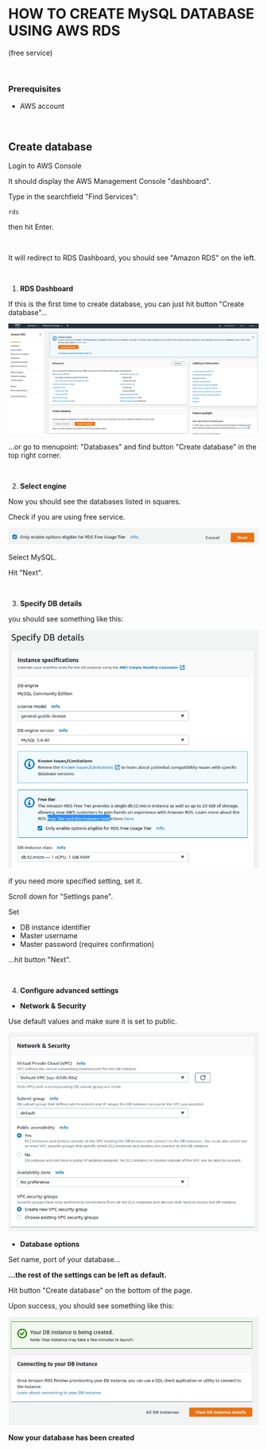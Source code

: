# HOW TO CREATE MySQL DATABASE USING AWS RDS

(free service)

<br>

### Prerequisites

  - AWS account

<br>

## Create database

Login to AWS Console

It should display the AWS Management Console "dashboard".

Type in the searchfield "Find Services":

```
rds

```

then hit Enter.

<br>

It will redirect to RDS Dashboard, you should see "Amazon RDS" on the left.

<br>

1. **RDS Dashboard**

If this is the first time to create database, you can just hit button "Create database"...

<img src="assets/aws-rds-create.png">


...or go to menupoint: "Databases" and find button "Create database" in the top right corner.

<br>

2. **Select engine**

Now you should see the databases listed in squares.

Check if you are using free service.

<img src="assets/aws-rds-free-use.png">

Select MySQL.

Hit "Next".

<br>

3. **Specify DB details**

you should see something like this:

<img src="assets/aws-specify.db-details.png">

if you need more specified setting, set it.
<br>

Scroll down for "Settings pane".

Set 

 - DB instance identifier
 - Master username
 - Master password (requires confirmation)

...hit button "Next".

<br>

4. **Configure advanced settings**

* **Network & Security**

Use default values and make sure it is set to public.

<img src="assets/aws-conf-advance-set.png">

<br>

* **Database options**

Set name, port of your database...

**...the rest of the settings can be left as default.**

Hit button "Create database" on the bottom of the page.

Upon success, you should see something like this:

<img src="assets/aws-rds-db-success.png">

<br>

**Now your database has been created**
